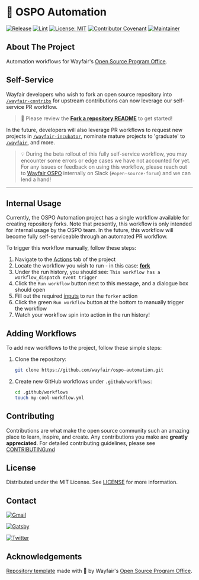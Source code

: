 # 🔄 OSPO Automation

[![Release](https://img.shields.io/badge/release-v0.0.3-blue.svg)](CHANGELOG.md)
[![Lint](https://github.com/wayfair/ospo-automation/actions/workflows/lint.yml/badge.svg?branch=main)](https://github.com/wayfair/ospo-automation/actions/workflows/lint.yml)
[![License: MIT](https://img.shields.io/badge/License-MIT-orange.svg)](LICENSE)
[![Contributor Covenant](https://img.shields.io/badge/Contributor%20Covenant-2.0-4baaaa.svg)](CODE_OF_CONDUCT.md)
[![Maintainer](https://img.shields.io/badge/Maintainer-Wayfair-7F187F)](https://wayfair.github.io)

## About The Project

Automation workflows for Wayfair's [Open Source Program Office](https://wayfair.github.io).

## Self-Service

Wayfair developers who wish to fork an open source repository into [`/wayfair-contribs`](https://github.com/wayfair-contribs) for upstream contributions can now leverage our self-service PR workflow.

> 🎉 Please review the **[Fork a repository README](requests/fork/README.md)** to get started!

In the future, developers will also leverage PR workflows to request new projects in [`/wayfair-incubator`](https://github.com/wayfair-incubator), nominate mature projects to 'graduate' to [`/wayfair`](https://github.com/wayfair), and more.

> 💡 During the beta rollout of this fully self-service workflow, you may encounter some errors or edge cases we have not accounted for yet. For any issues or feedback on using this workflow, please reach out to [Wayfair OSPO](https://wayfair.github.io) internally on Slack (`#open-source-forum`) and we can lend a hand!

---

## Internal Usage

Currently, the OSPO Automation project has a single workflow available for creating repository forks. Note that presently, this workflow is only intended for internal usage by the OSPO team. In the future, this workflow will become fully self-serviceable through an automated PR workflow.

To trigger this workflow manually, follow these steps:

1. Navigate to the [Actions](https://github.com/wayfair/ospo-automation/actions) tab of the project
2. Locate the workflow you wish to run - in this case: **[fork](https://github.com/wayfair/ospo-automation/actions/workflows/fork.yml)**
3. Under the run history, you should see: `This workflow has a workflow_dispatch event trigger`
4. Click the `Run workflow` button next to this message, and a dialogue box should open
5. Fill out the required [inputs](https://github.com/wayfair-incubator/forker#inputs) to run the `forker` action
6. Click the green `Run workflow` button at the bottom to manually trigger the workflow
7. Watch your workflow spin into action in the run history!

## Adding Workflows

To add new workflows to the project, follow these simple steps:

1. Clone the repository:

   ```sh
   git clone https://github.com/wayfair/ospo-automation.git
   ```

2. Create new GitHub workflows under `.github/workflows`:

   ```sh
   cd .github/workflows
   touch my-cool-workflow.yml
   ```

## Contributing

Contributions are what make the open source community such an amazing place to learn, inspire, and create. Any contributions you make are **greatly appreciated**. For detailed contributing guidelines, please see [CONTRIBUTING.md](CONTRIBUTING.md)

## License

Distributed under the MIT License. See [LICENSE](LICENSE) for more information.

## Contact

[![Gmail](https://img.shields.io/badge/OpenSource@wayfair.com-D14836?style=for-the-badge&logo=gmail&logoColor=white)](mailto:OpenSource@wayfair.com)

[![Gatsby](https://img.shields.io/badge/wayfair.github.io-%23663399.svg?style=for-the-badge&logo=gatsby&logoColor=white)](https://wayfair.github.io)

[![Twitter](https://img.shields.io/badge/wayfairtech-%231DA1F2.svg?style=for-the-badge&logo=Twitter&logoColor=white)](https://twitter.com/wayfairtech)

## Acknowledgements

[Repository template](https://github.com/wayfair-incubator/oss-template) made with  💜 by Wayfair's [Open Source Program Office](https://wayfair.github.io).
